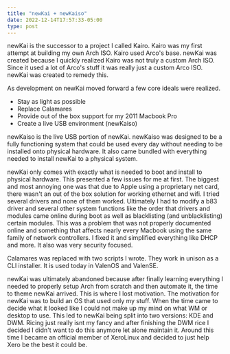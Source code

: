```yaml
---
title: "newKai + newKaiso"
date: 2022-12-14T17:57:33-05:00
type: post
---
```


newKai is the successor to a project I called Kairo. Kairo was my first
attempt at building my own Arch ISO. Kairo used Arco's base. newKai was
created because I quickly realized Kairo was not truly a custom Arch ISO.
Since it used a lot of Arco's stuff it was really just a custom Arco ISO.
newKai was created to remedy this.

As development on newKai moved forward a few core ideals were realized.
- Stay as light as possible
- Replace Calamares
- Provide out of the box support for my 2011 Macbook Pro
- Create a live USB environment (newKaiso)


newKaiso is the live USB portion of newKai. newKaiso was designed to be
a fully functioning system that could be used every day without needing
to be installed onto physical hardware. It also came bundled with everything
needed to install newKai to a physical system.

newKai only comes with exactly what is needed to boot and install to
physical hardware. This presented a few issues for me at first. The biggest
and most annoying one was that due to Apple using a proprietary net card,
there wasn't an out of the box solution for working ethernet and wifi.
I tried several drivers and none of them worked. Ultimately I had to modify
a b83 driver and several other system functions like the order that drivers
and modules came online during boot as well as blacklisting (and unblacklisting)
certain modules. This was a problem that was not properly documented online and
something that affects nearly every Macbook using the same family of network
controllers. I fixed it and simplified everything like DHCP and more. It also
was very security focused.

Calamares was replaced with two scripts I wrote. They work in unison as a CLI
installer. It is used today in ValenOS and ValenSE.

newKai was ultimately abandoned because after finally learning everything I
needed to properly setup Arch from scratch and then automate it, the time to
theme newKai arrived. This is where I lost motivation. The motivation for newKai
was to build an OS that used only my stuff. When the time came to decide what it
looked like I could not make up my mind on what WM or desktop to use. This led to
newKai being split into two versions: KDE and DWM. Ricing just really isnt my fancy
and after finishing the DWM rice I decided I didn't want to do this anymore let alone
maintain it. Around this time I became an official member of XeroLinux and decided to
just help Xero be the best it could be.
